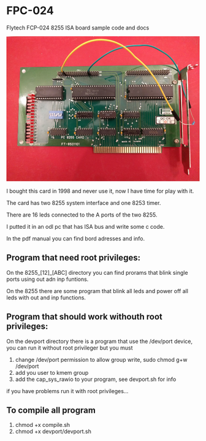 # FPC-024
Flytech FCP-024 8255 ISA board sample code and docs

![FCP-024 photo ](fpc-024.jpg)

I bought this card in 1998 and never use it, now I have time for play with it.

The card has two 8255 system interface and one 8253 timer.

There are 16 leds connected to the A ports of the two 8255.

I putted it in an odl pc that has ISA bus and write some c code.

In the pdf manual you can find bord adresses and info.

## Program that need root privileges:

On the 8255_[12]_[ABC] directory you can find prorams that blink single ports using out adn inp funtions.

On the 8255 there are some program that blink all leds and power off all leds with out and inp functions.

## Program that should work withouth root privileges:

On the devport directory there is a program that use the /dev/port device, you can run it without root privileger but you must

1. change /dev/port permission to allow group write, sudo chmod g+w /dev/port
2. add you user to kmem group
3. add the cap_sys_rawio to your program, see devport.sh for info

if you have problems run it with root privileges...

## To compile all program

1. chmod +x compile.sh
2. chmod +x devport/devport.sh 

